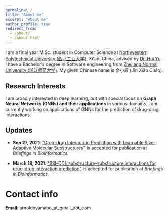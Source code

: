```yaml
---
permalink: /
title: "About me"
excerpt: "About me"
author_profile: true
redirect_from: 
  - /about/
  - /about.html
---
```


I am a final year M.Sc. student in Computer Science at [Northwestern Polytechnical University (西北工业大学)](http://en.nwpu.edu.cn/), Xi'an, China, advised by [Dr. Hui Yu](https://teacher.nwpu.edu.cn/yuhui.html). I have a Bachelor's degree in Software engineering from [Zhejiang Normal University (浙江师范大学)](http://zjnu.edu.cn/). 
My given Chinese name is 金小超 (Jīn Xiǎo Chāo). 


Research Interests
------
I am broadly interested in deep learning, but with special focus on **Graph Neural Networks (GNNs) and their applications** in various domains. I am currently working on applications of GNNs for the prediction of drug-drug interactions. 

Updates
------
- **Sep 27, 2021**: ["Drug-drug Interaction Prediction with Learnable Size-Adaptive Molecular Substructures"]() is accepted for publication at *Briefings in Bioinformatics*.

- **March 19, 2021**: ["SSI–DDI: substructure–substructure interactions for drug–drug interaction prediction"]( https://doi.org/10.1093/bib/bbab133) is accepted for publication at *Briefings in Bioinformatics*.


Contact info
===
**Email**: arnoldnyamabo_at_gmail_dot_com

